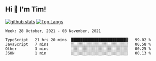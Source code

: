 ## Hi 👋 I'm Tim!
  
  [![github stats](https://github-readme-stats.vercel.app/api?username=thostetler&theme=dracula&count_private=true&show_icons=true)](https://github.com/thostetler/github-readme-stats)
  [![Top Langs](https://github-readme-stats.vercel.app/api/top-langs/?username=thostetler&layout=compact&count_private=true&theme=dracula&show_icons=true)](https://github.com/thostetler/github-readme-stats)
 
<!--START_SECTION:waka-->
```text
Week: 28 October, 2021 - 03 November, 2021

TypeScript   21 hrs 20 mins  ████████████████████████▓   99.02 % 
JavaScript   7 mins          ░░░░░░░░░░░░░░░░░░░░░░░░░   00.58 % 
Other        3 mins          ░░░░░░░░░░░░░░░░░░░░░░░░░   00.25 % 
JSON         1 min           ░░░░░░░░░░░░░░░░░░░░░░░░░   00.13 % 
```
<!--END_SECTION:waka-->
